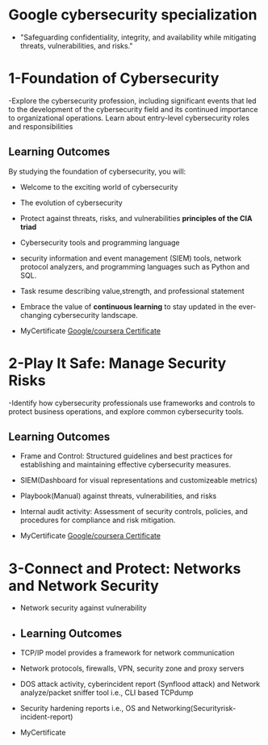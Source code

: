 # Google cybersecurity specialization
- "Safeguarding confidentiality, integrity, and availability while mitigating threats, vulnerabilities, and risks."
  
# 1-Foundation of Cybersecurity
-Explore the cybersecurity profession, including significant events that led to the development of the cybersecurity field and its continued importance to organizational operations. Learn about entry-level cybersecurity roles and responsibilities
## Learning Outcomes
By studying the foundation of cybersecurity, you will:

- Welcome to the exciting world of cybersecurity
- The evolution of cybersecurity
- Protect against threats, risks, and vulnerabilities **principles of the CIA triad**
- Cybersecurity tools and programming language
- security information and event management (SIEM) tools, network protocol analyzers, and programming languages such as Python and SQL.
- Task resume describing value,strength, and professional statement
- Embrace the value of **continuous learning** to stay updated in the ever-changing cybersecurity landscape.

- MyCertificate
[Google/coursera Certificate](https://www.coursera.org/account/accomplishments/certificate/CPVBSNBE9RXJ)

# 2-Play It Safe: Manage Security Risks
-Identify how cybersecurity professionals use frameworks and controls to protect business operations, and explore common cybersecurity tools.
## Learning Outcomes
- Frame and Control: Structured guidelines and best practices for establishing and maintaining effective cybersecurity measures.
- SIEM(Dashboard for visual representations and customizeable metrics)
- Playbook(Manual) against threats, vulnerabilities, and risks
- Internal audit activity: Assessment of security controls, policies, and procedures for compliance and risk mitigation.

 - MyCertificate
[Google/coursera Certificate](https://www.coursera.org/account/accomplishments/verify/8ZLG7SBRJERB)

# 3-Connect and Protect: Networks and Network Security
- Network security against vulnerability
- ## Learning Outcomes
- TCP/IP model provides a framework for network communication
-  Network protocols, firewalls, VPN, security zone and proxy servers
- DOS attack activity, cyberincident report (Synflood attack)  and Network analyze/packet sniffer tool i.e., CLI based TCPdump
- Security hardening reports i.e., OS and Networking(Securityrisk-incident-report)

 - MyCertificate
